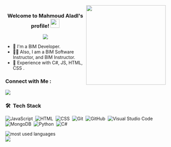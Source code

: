 
<img width="250" align="right" src="https://c.tenor.com/_DOBjnGspYAAAAAM/code-coding.gif">

<h3 align="center">
  Welcome to Mahmoud Aladl's profile!
  <img src="https://media.giphy.com/media/hvRJCLFzcasrR4ia7z/giphy.gif" width="28">
</h3>

<!-- Typing SVG by DenverCoder1 - https://github.com/DenverCoder1/readme-typing-svg -->
<p align="center">
  <a href="https://github.com/DenverCoder1/readme-typing-svg"><img src="https://readme-typing-svg.herokuapp.com/?lines=BIM%20Developer;BIM%20Developer&font=Fira%20Code&center=true&width=440&height=45&color=f75c7e&vCenter=true&size=22"></a>
</p> 

- 🏢 I'm a BIM Developer.
- 👨‍💻 Also, I am a BIM Software Instructor, and BIM Instructor.
- 💬 Experience with C#, JS, HTML, CSS .



### Connect with Me :

<a href="https://www.linkedin.com/in/mahmoud-aladl/" target="_blank"><img src="https://img.shields.io/badge/-Mohamed%20Elmasri-0077B5?style=for-the-badge&logo=Linkedin&logoColor=white"/></a>

### 🛠 &nbsp;Tech Stack
![JavaScript](https://img.shields.io/badge/-JavaScript-05122A?style=flat&logo=javascript)&nbsp;
![HTML](https://img.shields.io/badge/-HTML-05122A?style=flat&logo=HTML5)&nbsp;
![CSS](https://img.shields.io/badge/-CSS-05122A?style=flat&logo=CSS3&logoColor=1572B6)&nbsp;
![Git](https://img.shields.io/badge/-Git-05122A?style=flat&logo=git)&nbsp;
![GitHub](https://img.shields.io/badge/-GitHub-05122A?style=flat&logo=github)&nbsp;
![Visual Studio Code](https://img.shields.io/badge/-Visual%20Studio%20Code-05122A?style=flat&logo=visual-studio-code&logoColor=007ACC)&nbsp;
![MongoDB](https://img.shields.io/badge/-MYSQL-05122A?style=flat&logo=MYSQL)&nbsp;
![Python](https://img.shields.io/badge/-Python%20-05122A?style=flat&logo=python)&nbsp;
![C#](https://img.shields.io/badge/-C%23%20-05122A?style=flat&logo=Csharp)&nbsp;




<img align="left" src="https://github-readme-stats.vercel.app/api/top-langs?username=mohamed-elmasri&show_icons=true&locale=en&layout=compact&theme=radical" alt="most used languages" />
<br>
<a href="https://komarev.com/ghpvc/?username=mohamed-elmasri&style=for-the-badge">
    <img src="https://komarev.com/ghpvc/?username=mohamed-elmasri&style=for-the-badge">
</a>
